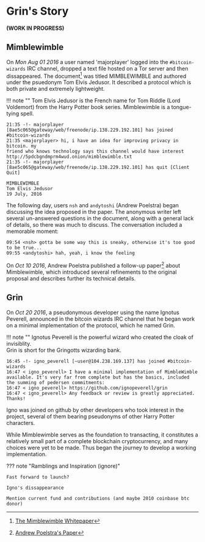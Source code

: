 # Grin's Story

**(WORK IN PROGRESS)**

## Mimblewimble
On *Mon Aug 01 2016* a user named 'majorplayer' logged into the `#bitcoin-wizards` IRC channel, dropped a text file hosted on a Tor server and then dissappeared. The document[^1] was titled MIMBLEWIMBLE and authored under the psuedonym Tom Elvis Jedusor. It described a protocol which is both private and extremely lightweight.

!!! note ""
    Tom Elvis Jedusor is the French name for Tom Riddle (Lord Voldemort) from the Harry Potter book series.
    Mimblewimble is a tongue-tying spell.


```text
21:35 -!- majorplayer [8ae5c065@gateway/web/freenode/ip.138.229.192.101] has joined #bitcoin-wizards
21:35 <majorplayer> hi, i have an idea for improving privacy in bitcoin. my
friend who knows technology says this channel would have interest
http://5pdcbgndmprm4wud.onion/mimblewimble.txt
21:35 -!- majorplayer [8ae5c065@gateway/web/freenode/ip.138.229.192.101] has quit [Client Quit]
```

```text
MIMBLEWIMBLE
Tom Elvis Jedusor
19 July, 2016
```

The following day, users `nsh` and `andytoshi` (Andrew Poelstra) began discussing the idea proposed in the paper. The anonymous writer left several un-answered questions in the document, along with a general lack of details, so there was much to discuss. The conversation included a memorable moment:
```text
09:54 <nsh> gotta be some way this is sneaky, otherwise it's too good to be true...
09:55 <andytoshi> hah, yeah, i know the feeling
```
On *Oct 10 2016*, Andrew Poelstra published a follow-up paper[^2] about Mimblewimble, which introduced several refinements to the original proposal and describes further its technical details.

## Grin
On *Oct 20 2016*, a pseudonymous developer using the name Ignotus Peverell, announced in the bitcoin wizards IRC channel that he began work on a minimal implementation of the protocol, which he named Grin.

!!! note ""
    Ignotus Peverell is the powerful wizard who created the cloak of invisiblity. </br>
    Grin is short for the Gringotts wizarding bank.

```text
16:45 -!- igno_peverell [~user@104.238.169.137] has joined #bitcoin-wizards
16:47 < igno_peverell> I have a minimal implementation of MimbleWimble available. It's very far from complete but has the basics, included the summing of pedersen commitments:
16:47 < igno_peverell> https://github.com/ignopeverell/grin
16:47 < igno_peverell> Any feedback or review is greatly appreciated. Thanks!
```

Igno was joined on github by other developers who took interest in the project, several of them bearing pseudonyms of other Harry Potter characters.

While Mimblewimble serves as the foundation to transacting, it constitutes a relatively small part of a complete blockchain cryptocurrency, and many choices were yet to be made. Thus began the journey to develop a working implementation.

??? note "Ramblings and Inspiration (ignore)"

    Fast forward to launch?

    Igno's dissappearance

    Mention current fund and contributions (and maybe 2010 coinbase btc donor)



[^1]: [The Mimblewimble Whitepaper](https://scalingbitcoin.org/papers/mimblewimble.txt)
[^2]: [Andrew Poelstra's Paper](https://download.wpsoftware.net/bitcoin/wizardry/mimblewimble.pdf)
